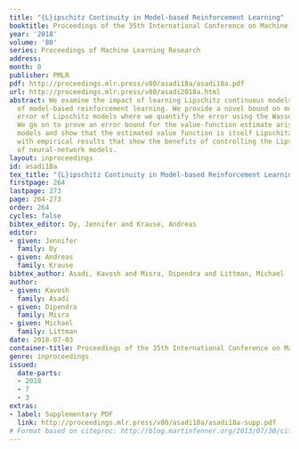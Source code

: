```yaml
---
title: "{L}ipschitz Continuity in Model-based Reinforcement Learning"
booktitle: Proceedings of the 35th International Conference on Machine Learning
year: '2018'
volume: '80'
series: Proceedings of Machine Learning Research
address: 
month: 0
publisher: PMLR
pdf: http://proceedings.mlr.press/v80/asadi18a/asadi18a.pdf
url: http://proceedings.mlr.press/v80/asadi2018a.html
abstract: We examine the impact of learning Lipschitz continuous models in the context
  of model-based reinforcement learning. We provide a novel bound on multi-step prediction
  error of Lipschitz models where we quantify the error using the Wasserstein metric.
  We go on to prove an error bound for the value-function estimate arising from Lipschitz
  models and show that the estimated value function is itself Lipschitz. We conclude
  with empirical results that show the benefits of controlling the Lipschitz constant
  of neural-network models.
layout: inproceedings
id: asadi18a
tex_title: "{L}ipschitz Continuity in Model-based Reinforcement Learning"
firstpage: 264
lastpage: 273
page: 264-273
order: 264
cycles: false
bibtex_editor: Dy, Jennifer and Krause, Andreas
editor:
- given: Jennifer
  family: Dy
- given: Andreas
  family: Krause
bibtex_author: Asadi, Kavosh and Misra, Dipendra and Littman, Michael
author:
- given: Kavosh
  family: Asadi
- given: Dipendra
  family: Misra
- given: Michael
  family: Littman
date: 2018-07-03
container-title: Proceedings of the 35th International Conference on Machine Learning
genre: inproceedings
issued:
  date-parts:
  - 2018
  - 7
  - 3
extras:
- label: Supplementary PDF
  link: http://proceedings.mlr.press/v80/asadi18a/asadi18a-supp.pdf
# Format based on citeproc: http://blog.martinfenner.org/2013/07/30/citeproc-yaml-for-bibliographies/
---
```

